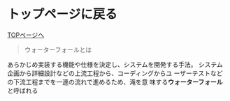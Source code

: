 # トップページに戻る
[TOPページへ](./)

> ウォーターフォールとは

あらかじめ実装する機能や仕様を決定し、システムを開発する手法。
システム企画から詳細設計などの上流工程から、コーディングからユ
ーザーテストなどの下流工程までを一連の流れで進めるため、滝を意
味する**ウォーターフォール**  と呼ばれる
